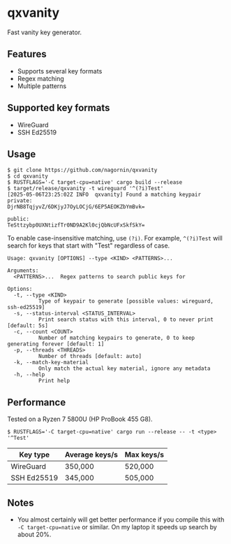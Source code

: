 # qxvanity

Fast vanity key generator.

## Features

- Supports several key formats
- Regex matching
- Multiple patterns

## Supported key formats

- WireGuard
- SSH Ed25519

## Usage

```
$ git clone https://github.com/nagornin/qxvanity
$ cd qxvanity
$ RUSTFLAGS='-C target-cpu=native' cargo build --release
$ target/release/qxvanity -t wireguard '^(?i)Test'
[2025-05-06T23:25:02Z INFO  qxvanity] Found a matching keypair
private:
DjrNB8TqjyvZ/6DKjyJ7OyLOCjG/6EP5AEOKZbYmBvk=

public:
TeSttzybp0UXNtizfTr0ND9A2Kl0cjQbNcUFxSkfSkY=
```

To enable case-insensitive matching, use `(?i)`. For example, `^(?i)Test` will search for keys that start with "Test" regardless of case.

```
Usage: qxvanity [OPTIONS] --type <KIND> <PATTERNS>...

Arguments:
  <PATTERNS>...  Regex patterns to search public keys for

Options:
  -t, --type <KIND>
          Type of keypair to generate [possible values: wireguard, ssh-ed25519]
  -s, --status-interval <STATUS_INTERVAL>
          Print search status with this interval, 0 to never print [default: 5s]
  -c, --count <COUNT>
          Number of matching keypairs to generate, 0 to keep generating forever [default: 1]
  -p, --threads <THREADS>
          Number of threads [default: auto]
  -k, --match-key-material
          Only match the actual key material, ignore any metadata
  -h, --help
          Print help
```

## Performance

Tested on a Ryzen 7 5800U (HP ProBook 455 G8).

```
$ RUSTFLAGS='-C target-cpu=native' cargo run --release -- -t <type> '^Test'
```

| Key type    | Average keys/s | Max keys/s |
| ----------- | -------------- | ---------- |
| WireGuard   | 350,000        | 520,000    |
| SSH Ed25519 | 345,000        | 505,000    |

## Notes

- You almost certainly will get better performance if you compile this with `-C target-cpu=native` or similar. On my laptop it speeds up search by about 20%.
